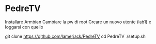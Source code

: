 # PedreTV
Installare Armbian
Cambiare la pw di root
Creare un nuovo utente (lab1) e loggarsi con quello

git clone https://github.com/lamerjack/PedreTV
cd PedreTV
./setup.sh

